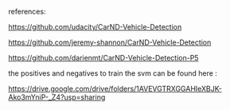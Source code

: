 
references:

https://github.com/udacity/CarND-Vehicle-Detection

https://github.com/jeremy-shannon/CarND-Vehicle-Detection

https://github.com/darienmt/CarND-Vehicle-Detection-P5

the positives and negatives to train the svm can be found here :

https://drive.google.com/drive/folders/1AVEVGTRXGGAHIeXBJK-Ako3mYniP-_Z4?usp=sharing
